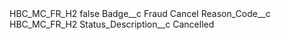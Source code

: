 <?xml version="1.0" encoding="UTF-8"?>
<CustomMetadata xmlns="http://soap.sforce.com/2006/04/metadata" xmlns:xsi="http://www.w3.org/2001/XMLSchema-instance" xmlns:xsd="http://www.w3.org/2001/XMLSchema">
    <label>HBC_MC_FR_H2</label>
    <protected>false</protected>
    <values>
        <field>Badge__c</field>
        <value xsi:type="xsd:string">Fraud Cancel</value>
    </values>
    <values>
        <field>Reason_Code__c</field>
        <value xsi:type="xsd:string">HBC_MC_FR_H2</value>
    </values>
    <values>
        <field>Status_Description__c</field>
        <value xsi:type="xsd:string">Cancelled</value>
    </values>
</CustomMetadata>
